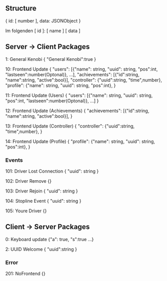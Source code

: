 ## Structure

{
    id: [ number ],
    data: JSONObject 
}

Im folgenden
[ id ]: [ name ]
[ data ]


## Server -> Client Packages

1: General Kenobi
{
    "General Kenobi":true
}

10: Frontend Update
{
    "users": [{"name": string, "uuid": string, "pos":int, "lastseen":number(Optonal)}, ...],
    "achievements": [{"id":string, "name":string, "active":bool}],
    "controller": {"uuid":string, "time",number},
    "profile": {"name": string, "uuid": string, "pos":int},
}


11: Frontend Update (Users)
{
    "users": [{"name": string, "uuid": string, "pos":int, "lastseen":number(Optonal)}, ...]
}

12: Frontend Update (Achievements)
{
    "achievements": [{"id":string, "name":string, "active":bool}],
}

13: Frontend Update (Controller)
{
    "controller": {"uuid":string, "time",number},
}

14: Frontend Update (Profile)
{
    "profile": {"name": string, "uuid": string, "pos":int},
}

### Events

101: Driver Lost Connection
{
    "uuid": string
}

102: Driver Remove
{}

103: Driver Rejoin
{
    "uuid": string
}

104: Stopline Event
{
    "uuid": string
}

105: Youre Driver
{}

## Client -> Server Packages


0: Keyboard update
{"a": true, "s":true ...}

2: UUID Welcome
{
    "uuid":string
}

### Error

201: NoFrontend
{}



